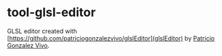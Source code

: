 # tool-glsl-editor
GLSL editor created with [https://github.com/patriciogonzalezvivo/glslEditor](glslEditor) by [Patricio Gonzalez Vivo](https://github.com/patriciogonzalezvivo).
